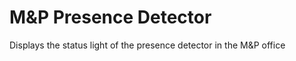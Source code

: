 M&P Presence Detector
=====================

Displays the status light of the presence detector in the M&P office


